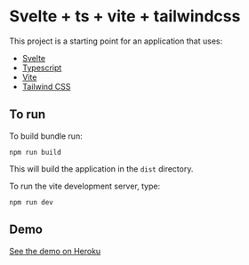 # Svelte + ts + vite + tailwindcss

This project is a starting point for an application that uses:

* [Svelte](https://svelte.dev/)
* [Typescript](https://www.typescriptlang.org)
* [Vite](https://vitejs.dev/)
* [Tailwind CSS](https://tailwindcss.com/)

## To run

To build bundle run:

`npm run build`

This will build the application in the `dist` directory.

To run the vite development server, type:

`npm run dev`

## Demo

[See the demo on Heroku](https://svelte-ts-vite-tailwind-app.herokuapp.com/)
